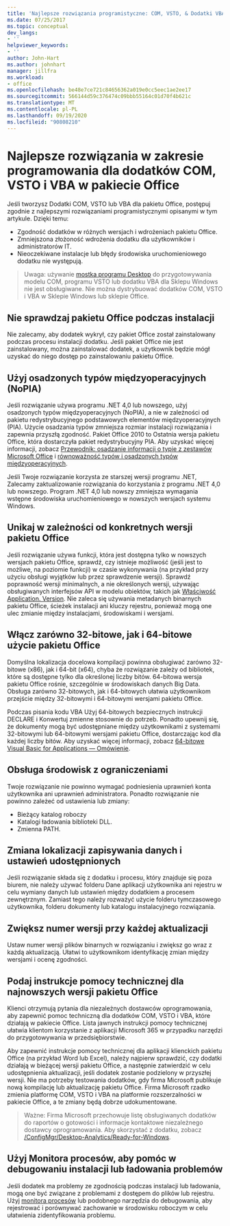 ```yaml
---
title: 'Najlepsze rozwiązania programistyczne: COM, VSTO, & Dodatki VBA w pakiecie Office'
ms.date: 07/25/2017
ms.topic: conceptual
dev_langs:
- ''
helpviewer_keywords:
- ''
author: John-Hart
ms.author: johnhart
manager: jillfra
ms.workload:
- office
ms.openlocfilehash: be48e7ce721c84656362a019e0cc5eec1ae2ee17
ms.sourcegitcommit: 566144d59c376474c09bbb55164c01d70f4b621c
ms.translationtype: MT
ms.contentlocale: pl-PL
ms.lasthandoff: 09/19/2020
ms.locfileid: "90808210"
---
```

# <a name="development-best-practices-for-com-vsto-and-vba-add-ins-in-office"></a>Najlepsze rozwiązania w zakresie programowania dla dodatków COM, VSTO i VBA w pakiecie Office
  Jeśli tworzysz Dodatki COM, VSTO lub VBA dla pakietu Office, postępuj zgodnie z najlepszymi rozwiązaniami programistycznymi opisanymi w tym artykule.   Dzięki temu:

- Zgodność dodatków w różnych wersjach i wdrożeniach pakietu Office.
- Zmniejszona złożoność wdrożenia dodatku dla użytkowników i administratorów IT.
- Nieoczekiwane instalacje lub błędy środowiska uruchomieniowego dodatku nie występują.

>Uwaga: używanie [mostka programu Desktop](/windows/uwp/porting/desktop-to-uwp-root) do przygotowywania modelu COM, programu VSTO lub dodatku VBA dla Sklepu Windows nie jest obsługiwane. Nie można dystrybuować dodatków COM, VSTO i VBA w Sklepie Windows lub sklepie Office.

## <a name="do-not-check-for-office-during-installation"></a>Nie sprawdzaj pakietu Office podczas instalacji
 Nie zalecamy, aby dodatek wykrył, czy pakiet Office został zainstalowany podczas procesu instalacji dodatku. Jeśli pakiet Office nie jest zainstalowany, można zainstalować dodatek, a użytkownik będzie mógł uzyskać do niego dostęp po zainstalowaniu pakietu Office.

## <a name="use-embedded-interop-types-nopia"></a>Użyj osadzonych typów międzyoperacyjnych (NoPIA)
Jeśli rozwiązanie używa programu .NET 4,0 lub nowszego, użyj osadzonych typów międzyoperacyjnych (NoPIA), a nie w zależności od pakietu redystrybucyjnego podstawowych elementów międzyoperacyjnych (PIA). Użycie osadzania typów zmniejsza rozmiar instalacji rozwiązania i zapewnia przyszłą zgodność. Pakiet Office 2010 to Ostatnia wersja pakietu Office, która dostarczyła pakiet redystrybucyjny PIA. Aby uzyskać więcej informacji, zobacz [Przewodnik: osadzanie informacji o typie z zestawów Microsoft Office](/previous-versions/ee317478(v=vs.140)) i [równoważność typów i osadzonych typów międzyoperacyjnych](/windows/uwp/porting/desktop-to-uwp-root).

Jeśli Twoje rozwiązanie korzysta ze starszej wersji programu .NET, Zalecamy zaktualizowanie rozwiązania do korzystania z programu .NET 4,0 lub nowszego. Program .NET 4,0 lub nowszy zmniejsza wymagania wstępne środowiska uruchomieniowego w nowszych wersjach systemu Windows.

## <a name="avoid-depending-on-specific-office-versions"></a>Unikaj w zależności od konkretnych wersji pakietu Office
Jeśli rozwiązanie używa funkcji, która jest dostępna tylko w nowszych wersjach pakietu Office, sprawdź, czy istnieje możliwość (jeśli jest to możliwe, na poziomie funkcji) w czasie wykonywania (na przykład przy użyciu obsługi wyjątków lub przez sprawdzenie wersji). Sprawdź poprawność wersji minimalnych, a nie określonych wersji, używając obsługiwanych interfejsów API w modelu obiektów, takich jak [Właściwość Application. Version](<xref:Microsoft.Office.Interop.Excel._Application.Version%2A>). Nie zaleca się używania metadanych binarnych pakietu Office, ścieżek instalacji ani kluczy rejestru, ponieważ mogą one ulec zmianie między instalacjami, środowiskami i wersjami.

## <a name="enable-both-32-bit-and-64-bit-office-usage"></a>Włącz zarówno 32-bitowe, jak i 64-bitowe użycie pakietu Office
Domyślna lokalizacja docelowa kompilacji powinna obsługiwać zarówno 32-bitowe (x86), jak i 64-bit (x64), chyba że rozwiązanie zależy od bibliotek, które są dostępne tylko dla określonej liczby bitów. 64-bitowa wersja pakietu Office rośnie, szczególnie w środowiskach danych Big Data. Obsługa zarówno 32-bitowych, jak i 64-bitowych ułatwia użytkownikom przejście między 32-bitowymi i 64-bitowymi wersjami pakietu Office.

Podczas pisania kodu VBA Użyj 64-bitowych bezpiecznych instrukcji DECLARE i Konwertuj zmienne stosownie do potrzeb. Ponadto upewnij się, że dokumenty mogą być udostępniane między użytkownikami z systemami 32-bitowymi lub 64-bitowymi wersjami pakietu Office, dostarczając kod dla każdej liczby bitów. Aby uzyskać więcej informacji, zobacz [64-bitowe Visual Basic for Applications — Omówienie](/office/vba/Language/Concepts/Getting-Started/64-bit-visual-basic-for-applications-overview).

## <a name="support-restricted-environments"></a>Obsługa środowisk z ograniczeniami
Twoje rozwiązanie nie powinno wymagać podniesienia uprawnień konta użytkownika ani uprawnień administratora. Ponadto rozwiązanie nie powinno zależeć od ustawienia lub zmiany:

- Bieżący katalog roboczy
- Katalogi ładowania biblioteki DLL.
- Zmienna PATH.

## <a name="change-the-save-location-of-shared-data-and-settings"></a>Zmiana lokalizacji zapisywania danych i ustawień udostępnionych
Jeśli rozwiązanie składa się z dodatku i procesu, który znajduje się poza biurem, nie należy używać folderu Dane aplikacji użytkownika ani rejestru w celu wymiany danych lub ustawień między dodatkiem a procesem zewnętrznym. Zamiast tego należy rozważyć użycie folderu tymczasowego użytkownika, folderu dokumenty lub katalogu instalacyjnego rozwiązania.

## <a name="increment-the-version-number-with-each-update"></a>Zwiększ numer wersji przy każdej aktualizacji
Ustaw numer wersji plików binarnych w rozwiązaniu i zwiększ go wraz z każdą aktualizacją. Ułatwi to użytkownikom identyfikację zmian między wersjami i ocenę zgodności.

## <a name="provide-support-statements-for-the-latest-versions-of-office"></a>Podaj instrukcje pomocy technicznej dla najnowszych wersji pakietu Office
Klienci otrzymują pytania dla niezależnych dostawców oprogramowania, aby zapewnić pomoc techniczną dla dodatków COM, VSTO i VBA, które działają w pakiecie Office. Lista jawnych instrukcji pomocy technicznej ułatwia klientom korzystanie z aplikacji Microsoft 365 w przypadku narzędzi do przygotowywania w przedsiębiorstwie.

Aby zapewnić instrukcje pomocy technicznej dla aplikacji klienckich pakietu Office (na przykład Word lub Excel), należy najpierw sprawdzić, czy dodatki działają w bieżącej wersji pakietu Office, a następnie zatwierdzić w celu udostępnienia aktualizacji, jeśli dodatek zostanie podzielony w przyszłej wersji. Nie ma potrzeby testowania dodatków, gdy firma Microsoft publikuje nową kompilację lub aktualizację pakietu Office. Firma Microsoft rzadko zmienia platformę COM, VSTO i VBA na platformie rozszerzalności w pakiecie Office, a te zmiany będą dobrze udokumentowane.

>Ważne: Firma Microsoft przechowuje listę obsługiwanych dodatków do raportów o gotowości i informacje kontaktowe niezależnego dostawcy oprogramowania. Aby skorzystać z dodatku, zobacz [/ConfigMgr/Desktop-Analytics/Ready-for-Windows](/configmgr/desktop-analytics/ready-for-windows).

## <a name="use-process-monitor-to-help-debug-installation-or-loading-issues"></a>Użyj Monitora procesów, aby pomóc w debugowaniu instalacji lub ładowania problemów
Jeśli dodatek ma problemy ze zgodnością podczas instalacji lub ładowania, mogą one być związane z problemami z dostępem do plików lub rejestru. Użyj [monitora procesów](/sysinternals/downloads/procmon) lub podobnego narzędzia do debugowania, aby rejestrować i porównywać zachowanie w środowisku roboczym w celu ułatwienia zidentyfikowania problemu.